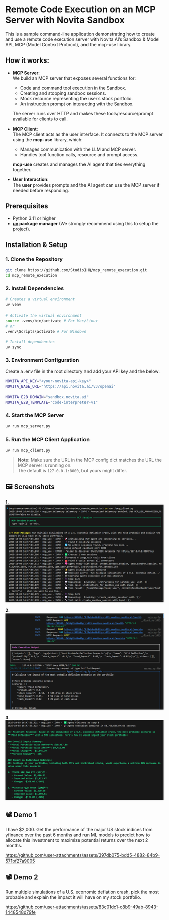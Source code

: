 # Remote Code Execution on an MCP Server with Novita Sandbox

This is a sample command-line application demonstrating how to create and use a remote code execution server with Novita AI’s Sandbox & Model API, MCP (Model Context Protocol), and the mcp-use library.

## How it works:

- **MCP Server**:  
  We build an MCP server that exposes several functions for:  
  - Code and command tool execution in the Sandbox.  
  - Creating and stopping sandbox sessions.  
  - Mock resource representing the user’s stock portfolio.  
  - An instruction prompt on interacting with the Sandbox.  
  
  The server runs over HTTP and makes these tools/resource/prompt available for clients to call.

- **MCP Client**:  
  The MCP client acts as the user interface. It connects to the MCP server using the **mcp-use** library, which:  
  - Manages communication with the LLM and MCP server.  
  - Handles tool function calls, resource and prompt access.  

  **mcp-use** creates and manages the AI agent that ties everything together.

- **User Interaction**:  
  The **user** provides prompts and the AI agent can use the MCP server if needed before responding.

## Prerequisites

- Python 3.11 or higher
- **[uv](https://github.com/astral-sh/uv) package manager** (We strongly recommend using this to setup the project).

## Installation & Setup

### 1. Clone the Repository

```bash
git clone https://github.com/Studio1HQ/mcp_remote_execution.git
cd mcp_remote_execution
```

### 2. Install Dependencies

```bash
# Creates a virtual environment
uv venv

# Activate the virtual environment
source .venv/bin/activate # For Mac/Linux
# or
.venv\Scripts\activate # For Windows

# Install dependencies
uv sync
```

### 3. Environment Configuration
Create a .env file in the root directory and add your API key and the below:

```bash
NOVITA_API_KEY="<your-novita-api-key>"
NOVITA_BASE_URL="https://api.novita.ai/v3/openai"

NOVITA_E2B_DOMAIN="sandbox.novita.ai"
NOVITA_E2B_TEMPLATE="code-interpreter-v1"
```


### 4. Start the MCP Server

```bash
uv run mcp_server.py
```

### 5. Run the MCP Client Application

```bash
uv run mcp_client.py
```

> **Note:** Make sure the URL in the MCP config dict matches the URL the MCP server is running on.  
> The default is `127.0.0.1:8000`, but yours might differ.

## 🖼️ Screenshots
**1.**
![Screenshot_1](/screenshots/screenshot_1.png)

**2.**
![Screenshot_2](/screenshots/screenshot_2.png)

**3.**
![Screenshot_3](/screenshots/screenshot_3.png)

## 📽️ Demo 1
I have $2,000. Get the performance of the major US stock indices from yfinance over the past 6 months and run ML models to predict how to allocate this investment to maximize potential returns over the next 2 months.


https://github.com/user-attachments/assets/397db075-bdd5-4882-84b9-571bf27a9005




## 📽️ Demo 2
Run multiple simulations of a U.S. economic deflation crash, pick the most probable and explain the impact it will have on my stock portfolio.



https://github.com/user-attachments/assets/83c01dc1-c8b9-49ab-8943-1448548d79fe







